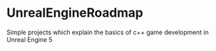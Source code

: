 # UnrealEngineRoadmap
Simple projects which explain the basics of c++ game development in Unreal Engine 5
